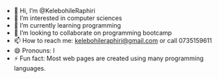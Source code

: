 - 👋 Hi, I’m @KelebohileRaphiri
- 👀 I’m interested in computer sciences
- 🌱 I’m currently learning programming
- 💞️ I’m looking to collaborate on programming bootcamp
- 📫 How to reach me: kelebohileraphiri@gmail.com or call 0735159611
- 😄 Pronouns: I
- ⚡ Fun fact: Most web pages are created using many programming languages. 

<!---
KelebohileRaphiri/KelebohileRaphiri is a ✨ special ✨ repository because its `README.md` (this file) appears on your GitHub profile.
You can click the Preview link to take a look at your changes.
--->
